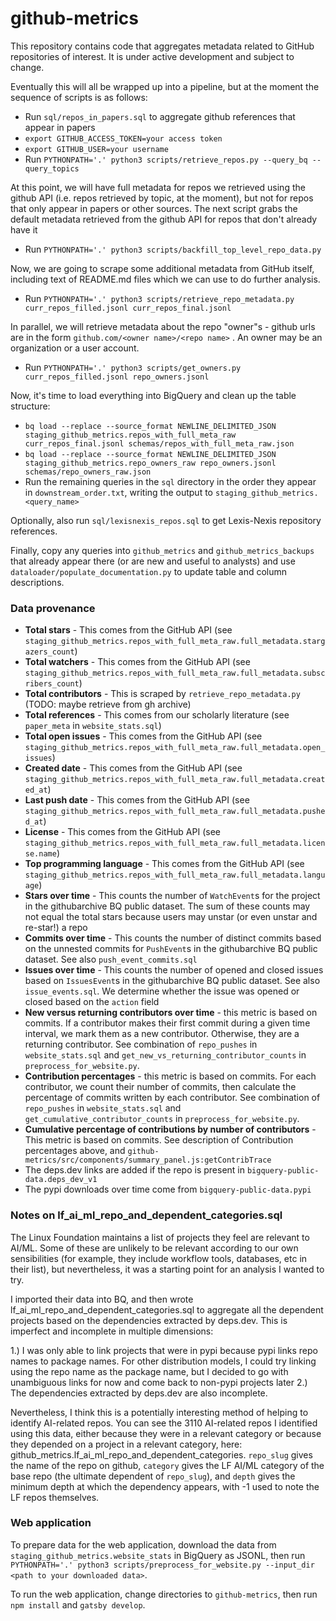 # github-metrics

This repository contains code that aggregates metadata related to GitHub repositories of interest. It is under
active development and subject to change.

Eventually this will all be wrapped up into a pipeline, but at the moment the sequence of scripts is as follows:

* Run `sql/repos_in_papers.sql` to aggregate github references that appear in papers
* `export GITHUB_ACCESS_TOKEN=your access token`
* `export GITHUB_USER=your username`
* Run `PYTHONPATH='.' python3 scripts/retrieve_repos.py --query_bq --query_topics`

At this point, we will have full metadata for repos we retrieved using the github API (i.e. repos retrieved
by topic, at the moment), but not for repos that only appear in papers or other sources. The next script
grabs the default metadata retrieved from the github API for repos that don't already have it

* Run `PYTHONPATH='.' python3 scripts/backfill_top_level_repo_data.py`

Now, we are going to scrape some additional metadata from GitHub itself, including text of README.md files
which we can use to do further analysis.

* Run `PYTHONPATH='.' python3 scripts/retrieve_repo_metadata.py curr_repos_filled.jsonl curr_repos_final.jsonl`

In parallel, we will retrieve metadata about the repo "owner"s - github urls are in the form
`github.com/<owner name>/<repo name>` . An owner may be an organization or a user account.

* Run `PYTHONPATH='.' python3 scripts/get_owners.py curr_repos_filled.jsonl repo_owners.jsonl`

Now, it's time to load everything into BigQuery and clean up the table structure:

* `bq load --replace --source_format NEWLINE_DELIMITED_JSON staging_github_metrics.repos_with_full_meta_raw curr_repos_final.jsonl schemas/repos_with_full_meta_raw.json`
* `bq load --replace --source_format NEWLINE_DELIMITED_JSON staging_github_metrics.repo_owners_raw repo_owners.jsonl schemas/repo_owners_raw.json`
* Run the remaining queries in the `sql` directory in the order they appear in `downstream_order.txt`, writing the output to `staging_github_metrics.<query_name>`

Optionally, also run `sql/lexisnexis_repos.sql` to get Lexis-Nexis repository references.

Finally, copy any queries into `github_metrics` and `github_metrics_backups` that already appear there
(or are new and useful to analysts) and use `dataloader/populate_documentation.py` to update table and column descriptions.

### Data provenance

* **Total stars** - This comes from the GitHub API (see `staging_github_metrics.repos_with_full_meta_raw.full_metadata.stargazers_count`)
* **Total watchers** - This comes from the GitHub API (see `staging_github_metrics.repos_with_full_meta_raw.full_metadata.subscribers_count`)
* **Total contributors** - This is scraped by `retrieve_repo_metadata.py` (TODO: maybe retrieve from gh archive)
* **Total references** - This comes from our scholarly literature (see `paper_meta` in `website_stats.sql`)
* **Total open issues** - This comes from the GitHub API (see `staging_github_metrics.repos_with_full_meta_raw.full_metadata.open_issues`)
* **Created date** - This comes from the GitHub API (see `staging_github_metrics.repos_with_full_meta_raw.full_metadata.created_at`)
* **Last push date** - This comes from the GitHub API (see `staging_github_metrics.repos_with_full_meta_raw.full_metadata.pushed_at`)
* **License** - This comes from the GitHub API (see `staging_github_metrics.repos_with_full_meta_raw.full_metadata.license.name`)
* **Top programming language** - This comes from the GitHub API (see `staging_github_metrics.repos_with_full_meta_raw.full_metadata.language`)
* **Stars over time** - This counts the number of `WatchEvent`s for the project in the githubarchive BQ public dataset. The sum of these counts
may not equal the total stars because users may unstar (or even unstar and re-star!) a repo
* **Commits over time** - This counts the number of distinct commits based on the unnested commits for `PushEvent`s
in the githubarchive BQ public dataset. See also `push_event_commits.sql`
* **Issues over time** - This counts the number of opened and closed issues based on `IssuesEvent`s
in the githubarchive BQ public dataset. See also `issue_events.sql`. We determine whether the issue was opened or closed based on the `action`
field
* **New versus returning contributors over time** - this metric is based on commits. If a contributor makes their first commit during a given time interval,
we mark them as a new contributor. Otherwise, they are a returning contributor. See combination of `repo_pushes` in `website_stats.sql`
and `get_new_vs_returning_contributor_counts` in `preprocess_for_website.py`.
* **Contribution percentages** - this metric is based on commits. For each contributor, we count their number of commits,
then calculate the percentage of commits written by each contributor. See combination of `repo_pushes` in `website_stats.sql` and
`get_cumulative_contributor_counts` in `preprocess_for_website.py`.
* **Cumulative percentage of contributions by number of contributors** - This metric is based on commits. See description of
Contribution percentages above, and `github-metrics/src/components/summary_panel.js:getContribTrace`
* The deps.dev links are added if the repo is present in `bigquery-public-data.deps_dev_v1`
* The pypi downloads over time come from `bigquery-public-data.pypi`

### Notes on lf_ai_ml_repo_and_dependent_categories.sql

The Linux Foundation maintains a list of projects they feel are relevant to AI/ML. Some of these are unlikely to be relevant according to our own sensibilities (for example, they include workflow tools, databases, etc in their list), but nevertheless, it was a starting point for an analysis I wanted to try.

I imported their data into BQ, and then wrote lf_ai_ml_repo_and_dependent_categories.sql to aggregate all the dependent projects based on the dependencies extracted by deps.dev. This is imperfect and incomplete in multiple dimensions:

1.) I was only able to link projects that were in pypi because pypi links repo names to package names. For other distribution models, I could try linking using the repo name as the package name, but I decided to go with unambiguous links for now and come back to non-pypi projects later
2.) The dependencies extracted by deps.dev are also incomplete.

Nevertheless, I think this is a potentially interesting method of helping to identify AI-related repos. You can see the 3110 AI-related repos I identified using this data, either because they were in a relevant category or because they depended on a project in a relevant category, here: github_metrics.lf_ai_ml_repo_and_dependent_categories. `repo_slug` gives the name of the repo on github, `category` gives the LF AI/ML category of the base repo (the ultimate dependent of `repo_slug`), and `depth` gives the minimum depth at which the dependency appears, with -1 used to note the LF repos themselves.

### Web application

To prepare data for the web application, download the data from `staging_github_metrics.website_stats` in BigQuery as JSONL,
then run `PYTHONPATH='.' python3 scripts/preprocess_for_website.py --input_dir <path to your downloaded data>`.

To run the web application, change directories to `github-metrics`, then run `npm install` and `gatsby develop`.
